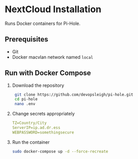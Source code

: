 # NextCloud Installation

Runs Docker containers for Pi-Hole.

## Prerequisites

- Git
- Docker macvlan network named `local`

## Run with Docker Compose

1. Download the repository

   ```sh
    git clone https://github.com/devopsleigh/pi-hole.git
    cd pi-hole
    nano .env
    ```

2. Change secrets appropriately

   ```yaml
   TZ=Country/City
   ServerIP=ip.ad.dr.ess
   WEBPASSWORD=somethingsecure

   ```

3. Run the container

   ```sh
   sudo docker-compose up -d --force-recreate
   ```

